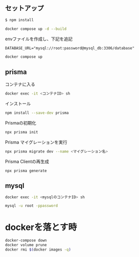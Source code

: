 ## セットアップ
```bash
$ npm install
```

```bash
docker compose up -d --build
```

envファイルを作成し、下記を追記
```
DATABASE_URL="mysql://root:password@mysql_db:3306/database"
```

```bash
docker compose up
```

## prisma
コンテナに入る
```bash
docker exec -it <コンテナID> sh
```

インストール
```bash
npm install --save-dev prisma
```

Prismaの初期化
```bash
npx prisma init
```

Prisma マイグレーションを実行
```bash
npx prisma migrate dev --name <マイグレーション名>
```

Prisma Clientの再生成
```
npx prisma generate
```

## mysql
```bash
docker exec -it <mysqlのコンテナID> sh
```

```bash
mysql -u root -ppassword
```

# dockerを落とす時
```bash
docker-compose down
docker volume prune
docker rmi $(docker images -q)
```